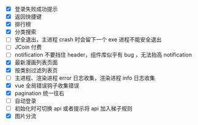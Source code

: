- [x] 登录失败成功提示
- [x] 返回快捷键
- [x] 排行榜
- [x] 分类搜索
- [ ] 安全退出，主进程 crash 时会留下一个 exe 进程不能安全退出
- [ ] JCoin 付费
- [ ] notification 不要挡住 header，组件库似乎有 bug ，无法抬高 notification
- [x] 最新漫画列表页面
- [x] 按类别过滤列表页
- [ ] 主进程、渲染进程 error 日志收集，渲染进程 info 日志收集
- [x] vue 全局错误钩子收集错误
- [x] pagination 统一往右
- [ ] 自动登录
- [ ] 初始化时可切换 api 或者提示将 api 加入梯子规则
- [x] 图片分流